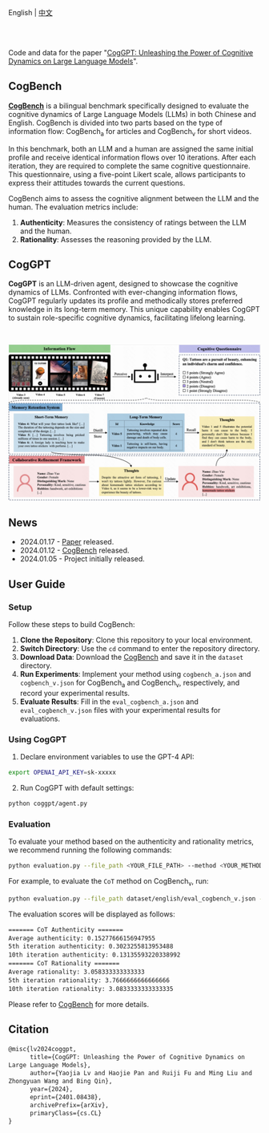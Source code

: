 <p align="left">
    English | <a href="README_ZH.md">中文</a>
</p>
<br><br>

Code and data for the paper "<a href="https://arxiv.org/abs/2401.08438">CogGPT: Unleashing the Power of Cognitive Dynamics on Large Language Models</a>".

## CogBench

**<a href="https://huggingface.co/datasets/kwaikeg/CogBench">CogBench</a>** is a bilingual benchmark specifically designed to evaluate the cognitive dynamics of Large Language Models (LLMs) in both Chinese and English. CogBench is divided into two parts based on the type of information flow: CogBench<sub>a</sub> for articles and CogBench<sub>v</sub> for short videos.

In this benchmark, both an LLM and a human are assigned the same initial profile and receive identical information flows over 10 iterations. After each iteration, they are required to complete the same cognitive questionnaire. This questionnaire, using a five-point Likert scale, allows participants to express their attitudes towards the current questions.

CogBench aims to assess the cognitive alignment between the LLM and the human. The evaluation metrics include:

1. **Authenticity**: Measures the consistency of ratings between the LLM and the human.
2. **Rationality**: Assesses the reasoning provided by the LLM.

## CogGPT

**CogGPT** is an LLM-driven agent, designed to showcase the cognitive dynamics of LLMs. Confronted with ever-changing information flows, CogGPT regularly updates its profile and methodically stores preferred knowledge in its long-term memory. This unique capability enables CogGPT to sustain role-specific cognitive dynamics, facilitating lifelong learning.

<br>

<p align="center">
   <img src="blob/model.png" alt="CogGPT"/>
</p>

## News

* 2024.01.17 - [Paper](https://arxiv.org/abs/2401.08438) released.
* 2024.01.12 - [CogBench](https://huggingface.co/datasets/kwaikeg/CogBench) released.
* 2024.01.05 - Project initially released.

## User Guide

### Setup

Follow these steps to build CogBench:

1. **Clone the Repository**: Clone this repository to your local environment.
2. **Switch Directory**: Use the `cd` command to enter the repository directory.
3. **Download Data**: Download the [CogBench](https://huggingface.co/datasets/kwaikeg/CogBench) and save it in the `dataset` directory.
4. **Run Experiments**: Implement your method using `cogbench_a.json` and `cogbench_v.json` for CogBench<sub>a</sub> and CogBench<sub>v</sub>, respectively, and record your experimental results.
5. **Evaluate Results**: Fill in the `eval_cogbench_a.json` and `eval_cogbench_v.json` files with your experimental results for evaluations.

### Using CogGPT

1. Declare environment variables to use the GPT-4 API:

```bash
export OPENAI_API_KEY=sk-xxxxx
```

2. Run CogGPT with default settings:

```bash
python coggpt/agent.py
```

### Evaluation

To evaluate your method based on the authenticity and rationality metrics, we recommend running the following commands:

```bash
python evaluation.py --file_path <YOUR_FILE_PATH> --method <YOUR_METHOD_NAME> --authenticity --rationality
```

For example, to evaluate the `CoT` method on CogBench<sub>v</sub>, run:

```bash
python evaluation.py --file_path dataset/english/eval_cogbench_v.json --method CoT --authenticity --rationality
```

The evaluation scores will be displayed as follows:

```bash
======= CoT Authenticity =======
Average authenticity: 0.15277666156947955
5th iteration authenticity: 0.3023255813953488
10th iteration authenticity: 0.13135593220338992
======= CoT Rationality =======
Average rationality: 3.058333333333333
5th iteration rationality: 3.7666666666666666
10th iteration rationality: 3.0833333333333335
```

Please refer to <a href="https://huggingface.co/datasets/kwaikeg/CogBench">CogBench</a> for more details.

## Citation
```
@misc{lv2024coggpt,
      title={CogGPT: Unleashing the Power of Cognitive Dynamics on Large Language Models}, 
      author={Yaojia Lv and Haojie Pan and Ruiji Fu and Ming Liu and Zhongyuan Wang and Bing Qin},
      year={2024},
      eprint={2401.08438},
      archivePrefix={arXiv},
      primaryClass={cs.CL}
}
```